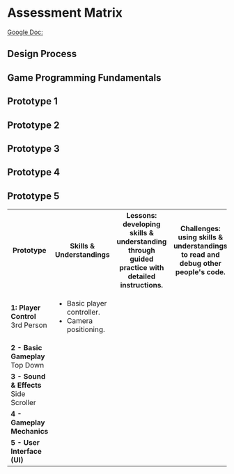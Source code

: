 # Assessment Matrix

[Google Doc: ]()

## Design Process

## Game Programming Fundamentals

## Prototype 1

## Prototype 2

## Prototype 3

## Prototype 4

## Prototype 5

<table>
  <tr>
    <th>Prototype</th>
    <th>Skills & Understandings</th>
    <th>Lessons: <span class="info">developing skills & understanding through guided practice with detailed instructions.<span></th>
    <th>Challenges: using skills & understandings to read and debug other people's code.</th>
    <th>Labs: applying skills & understandings to implement your own designs.</th>
  </tr>
  <tr>
    <td><b>1: Player Control</b><br>3rd Person</td>
    <td>
      <ul>
        <li>
          Basic player controller.
        <li>
          Camera positioning.
    </td>
  </tr>
  <tr>
    <td><b>2 - Basic Gameplay</b><br>Top Down</td>
  </tr>
  <tr>
    <td><b>3 - Sound & Effects</b><br>Side Scroller</td>
  </tr>
  <tr>
   <td><b>4 - Gameplay Mechanics</b><br></td>
  </tr>
  <tr>
   <td><b>5 - User Interface (UI)</b><br></td>
  </tr>
</table>
  
